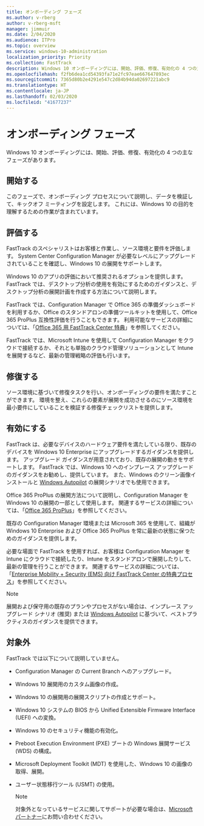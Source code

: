 ```yaml
---
title: オンボーディング フェーズ
ms.author: v-rberg
author: v-rberg-msft
manager: jimmuir
ms.date: 2/04/2020
ms.audience: ITPro
ms.topic: overview
ms.service: windows-10-administration
localization_priority: Priority
ms.collection: FastTrack
description: Windows 10 オンボーディングには、開始、評価、修復、有効化の 4 つの主なフェーズがあります。
ms.openlocfilehash: f2fb6dea1cd54393fa71e2fc97eae667647893ec
ms.sourcegitcommit: 7365d80b2e4291e547c2d84b94da02697221abc9
ms.translationtype: HT
ms.contentlocale: ja-JP
ms.lasthandoff: 02/03/2020
ms.locfileid: "41677237"
---
```

# <a name="onboarding-phases"></a>オンボーディング フェーズ

Windows 10 オンボーディングには、開始、評価、修復、有効化の 4 つの主なフェーズがあります。

## <a name="initiate"></a>開始する

このフェーズで、オンボーディング プロセスについて説明し、データを検証して、キックオフ ミーティングを設定します。 これには、Windows 10 の目的を理解するための作業が含まれています。

## <a name="assess"></a>評価する

FastTrack のスペシャリストはお客様と作業し、ソース環境と要件を評価します。 System Center Configuration Manager が必要なレベルにアップグレードされていることを確認し、Windows 10 の展開をサポートします。 

Windows 10 のアプリの評価において推奨されるオプションを提供します。 FastTrack では、デスクトップ分析の使用を有効にするためのガイダンスと、デスクトップ分析の展開計画を作成する方法について説明します。

FastTrack では、Configuration Manager で Office 365 の準備ダッシュボードを利用するか、Office のスタンドアロンの準備ツールキットを使用して、Office 365 ProPlus 互換性評価を行うこともできます。 利用可能なサービスの詳細については、「[Office 365 用 FastTrack Center 特典](O365-fasttrack-benefit-for-office-365.md)」を参照してください。 

FastTrack では、Microsoft Intune を使用して Configuration Manager をクラウドで接続するか、それとも単独のクラウド管理ソリューションとして Intune を展開するなど、最新の管理戦略の評価も行います。

## <a name="remediate"></a>修復する

ソース環境に基づいて修復タスクを行い、オンボーディングの要件を満たすことができます。 環境を整え、これらの要素が展開を成功させるのにソース環境を最小要件にしていることを検証する修復チェックリストを提供します。 

## <a name="enable"></a>有効にする

FastTrack は、必要なデバイスのハードウェア要件を満たしている限り、既存のデバイスを Windows 10 Enterprise にアップグレードするガイダンスを提供します。 アップグレード ガイダンスが用意されており、既存の展開の動きをサポートします。 FastTrack では、Windows 10 へのインプレース アップグレードのガイダンスをお勧めし、提供しています。 また、Windows のクリーン画像インストールと [Windows Autopilot](EMS-onboarding-phases.md#windows-autopilot) の展開シナリオでも使用できます。 

Office 365 ProPlus の展開方法について説明し、Configuration Manager を Windows 10 の展開の一部として使用します。 関連するサービスの詳細については、「[Office 365 ProPlus](O365-onboarding-and-migration.md#office-365-proplus)」を参照してください。

既存の Configuration Manager 環境または Microsoft 365 を使用して、組織が Windows 10 Enterprise および Office 365 ProPlus を常に最新の状態に保つためのガイダンスを提供します。

必要な場面で FastTrack を使用すれば、お客様は Configuration Manager を Intune にクラウドで接続したり、Intune をスタンドアロンで展開したりして、最新の管理を行うことができます。 関連するサービスの詳細については、「[Enterprise Mobility + Security (EMS) 向け FastTrack Center の特典プロセス](EMS-fasttrack-process.md)」を参照してください。

> [!NOTE]
> 展開および保守用の既存のプランやプロセスがない場合は、インプレース アップグレード シナリオ (推奨) または [Windows Autopilot](EMS-onboarding-phases.md#windows-autopilot) に基づいて、ベストプラクティスのガイダンスを提供できます。

## <a name="out-of-scope"></a>対象外

FastTrack では以下について説明していません。

- Configuration Manager の Current Branch へのアップグレード。
- Windows 10 展開用のカスタム画像の作成。
- Windows 10 の展開用の展開スクリプトの作成とサポート。
- Windows 10 システムの BIOS から Unified Extensible Firmware Interface (UEFI) への変換。
- Windows 10 のセキュリティ機能の有効化。 
- Preboot Execution Environment (PXE) ブートの Windows 展開サービス (WDS) の構成。
- Microsoft Deployment Toolkit (MDT) を使用した、Windows 10 の画像の取得、展開。
- ユーザー状態移行ツール (USMT) の使用。

  > [!NOTE]
  > 対象外となっているサービスに関してサポートが必要な場合は、[Microsoft パートナー](https://go.microsoft.com/fwlink/?linkid=2080150)にお問い合わせください。

 